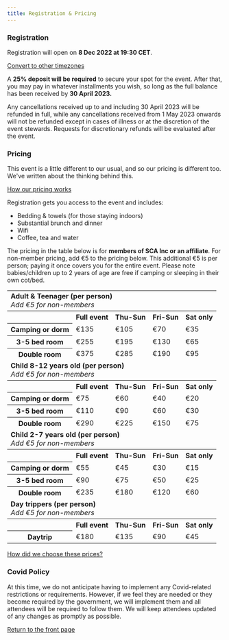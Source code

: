 ```yaml
---
title: Registration & Pricing
---
```


### Registration

Registration will open on <strong>8 Dec 2022 at 19:30 CET</strong>.

<script>
const regdate = new Date(Date.UTC(2022, 11, 8, 18, 30, 0));
const timeoptions = {
  dateStyle: 'medium',
  timeStyle: 'medium'
};
const localdatestamp = new Intl.DateTimeFormat('default', timeoptions).format(regdate);
const localtimezone = Intl.DateTimeFormat().resolvedOptions().timeZone;
document.write( '<p>That will be <strong>' + localdatestamp + '</strong> in your timezone of <strong>' + localtimezone + '</strong>.</p>' );
</script>

<a href="https://www.timeanddate.com/worldclock/converter.html?iso=20221208T183000&p1=16&p2=78&p3=101&p4=179&p5=137" class="btn btn-primary">Convert to other timezones</a>

A **25% deposit will be required** to secure your spot for the event.  After that, you may pay in whatever installments you wish, so long as the full balance has been received by **30 April 2023.**

Any cancellations received up to and including 30 April 2023 will be refunded in full, while any cancellations received from 1 May 2023 onwards will not be refunded except in cases of illness or at the discretion of the event stewards. Requests for discretionary refunds will be evaluated after the event.  

### Pricing

This event is a little different to our usual, and so our pricing is different too. We've written about the thinking behind this.

<a href="{% post_url 2022-10-20-pricing %}" class="btn btn-primary">How our pricing works</a>

Registration gets you access to the event and includes:

- Bedding & towels (for those staying indoors)
- Substantial brunch and dinner
- Wifi
- Coffee, tea and water

The pricing in the table below is for **members of SCA Inc or an affiliate**.
For non-member pricing, add €5 to the pricing below.
This additional €5 is per person; paying it once covers you for the entire event.
Please note babies/children up to 2 years of age are free if camping or sleeping in their own cot/bed.

<table class="table">
  <tbody class="table-group-divider">
    <tr>
      <td colspan="5" class="text-center">
        <strong>Adult & Teenager (per person)</strong><br>
        <em>Add €5 for non-members</em>
      </td>
    </tr>
    <tr class="table-secondary">
      <th scope="col"></th>
      <th scope="col">Full event</th>
      <th scope="col">Thu-Sun</th>
      <th scope="col">Fri-Sun</th>
      <th scope="col">Sat only</th>
    </tr>
    <tr>
      <th>Camping or dorm</th>
      <td>€135</td>
      <td>€105</td>
      <td>€70</td>
      <td>€35</td>
    </tr>
    <tr>
      <th>3-5 bed room</th>
      <td>€255</td>
      <td>€195</td>
      <td>€130</td>
      <td>€65</td>
    </tr>
    <tr>
      <th>Double room</th>
      <td>€375</td>
      <td>€285</td>
      <td>€190</td>
      <td>€95</td>
    </tr>
    <tr>
      <td colspan="5" class="text-center pt-4">
        <strong>Child 8-12 years old (per person)</strong><br>
        <em>Add €5 for non-members</em>
      </td>
    </tr>
    <tr class="table-secondary">
      <th scope="col"></th>
      <th scope="col">Full event</th>
      <th scope="col">Thu-Sun</th>
      <th scope="col">Fri-Sun</th>
      <th scope="col">Sat only</th>
    </tr>
    <tr>
      <th>Camping or dorm</th>
      <td>€75</td>
      <td>€60</td>
      <td>€40</td>
      <td>€20</td>
    </tr>
    <tr>
      <th>3-5 bed room</th>
      <td>€110</td>
      <td>€90</td>
      <td>€60</td>
      <td>€30</td>
    </tr>
    <tr>
      <th>Double room</th>
      <td>€290</td>
      <td>€225</td>
      <td>€150</td>
      <td>€75</td>
    </tr>
    <tr>
      <td colspan="5" class="text-center pt-4">
        <strong>Child 2-7 years old (per person)</strong><br>
        <em>Add €5 for non-members</em>
      </td>
    </tr>
    <tr class="table-secondary">
      <th scope="col"></th>
      <th scope="col">Full event</th>
      <th scope="col">Thu-Sun</th>
      <th scope="col">Fri-Sun</th>
      <th scope="col">Sat only</th>
    </tr>
    <tr>
      <th>Camping or dorm</th>
      <td>€55</td>
      <td>€45</td>
      <td>€30</td>
      <td>€15</td>
    </tr>
    <tr>
      <th>3-5 bed room</th>
      <td>€90</td>
      <td>€75</td>
      <td>€50</td>
      <td>€25</td>
    </tr>
    <tr>
      <th>Double room</th>
      <td>€235</td>
      <td>€180</td>
      <td>€120</td>
      <td>€60</td>
    </tr>
    <tr>
      <td colspan="5" class="text-center pt-4">
        <strong>Day trippers (per person)</strong><br>
        <em>Add €5 for non-members</em>
      </td>
    </tr>
    <tr class="table-secondary">
      <th scope="col"></th>
      <th scope="col">Full event</th>
      <th scope="col">Thu-Sun</th>
      <th scope="col">Fri-Sun</th>
      <th scope="col">Sat only</th>
    </tr>
    <tr>
      <th>Daytrip</th>
      <td>€180</td>
      <td>€135</td>
      <td>€90</td>
      <td>€45</td>
    </tr>

  </tbody>
</table>

<div class="text-center m-5">
  <a href="/" class="btn btn-primary">How did we choose these prices?</a>
</div>

### Covid Policy

At this time, we do not anticipate having to implement any Covid-related restrictions or requirements.  However, if we feel they are needed or they become required by the government, we will implement them and all attendees will be required to follow them.  We will keep attendees updated of any changes as promptly as possible.

<div class="text-center">
  <a href="/" class="btn btn-primary">Return to the front page</a>
</div>
